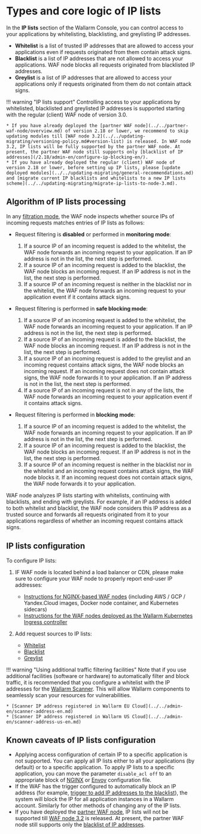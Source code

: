 # Types and core logic of IP lists

In the **IP lists** section of the Wallarm Console, you can control access to your applications by whitelisting, blacklisting, and greylisting IP addresses.

* **Whitelist** is a list of trusted IP addresses that are allowed to access your applications even if requests originated from them contain attack signs.
* **Blacklist** is a list of IP addresses that are not allowed to access your applications. WAF node blocks all requests originated from blacklisted IP addresses.
* **Greylist** is a list of IP addresses that are allowed to access your applications only if requests originated from them do not contain attack signs.

<!-- IP lists screen (DOCS-1269) -->

!!! warning "IP lists support"
    Controlling access to your applications by whitelisted, blacklisted and greylisted IP addresses is supported starting with the regular (client) WAF node of version 3.0.

    * If you have already deployed the [partner WAF node](../../partner-waf-node/overview.md) of version 2.18 or lower, we recommend to skip updating modules till [WAF node 3.2](../../updating-migrating/versioning-policy.md#version-list) is released. In WAF node 3.2, IP lists will be fully supported by the partner WAF node. At present, the partner WAF node still supports only [blacklist of IP addresses](/2.18/admin-en/configure-ip-blocking-en/).
    * If you have already deployed the regular (client) WAF node of version 2.18 or lower, before setting up IP lists, please [update deployed modules](../../updating-migrating/general-recommendations.md) and [migrate current IP blacklists and whitelists to a new IP lists scheme](../../updating-migrating/migrate-ip-lists-to-node-3.md).

## Algorithm of IP lists processing

In any [filtration mode](../../admin-en/configure-wallarm-mode.md), the WAF node inspects whether source IPs of incoming requests matches entries of IP lists as follows:

* Request filtering is **disabled** or performed in **monitoring mode**:

    1. If a source IP of an incoming request is added to the whitelist, the WAF node forwards an incoming request to your application. If an IP address is not in the list, the next step is performed.
    2. If a source IP of an incoming request is added to the blacklist, the WAF node blocks an incoming request. If an IP address is not in the list, the next step is performed.
    3. If a source IP of an incoming request is neither in the blacklist nor in the whitelist, the WAF node forwards an incoming request to your application event if it contains attack signs.
* Request filtering is performed in **safe blocking mode**:

    1. If a source IP of an incoming request is added to the whitelist, the WAF node forwards an incoming request to your application. If an IP address is not in the list, the next step is performed.
    2. If a source IP of an incoming request is added to the blacklist, the WAF node blocks an incoming request. If an IP address is not in the list, the next step is performed.
    3. If a source IP of an incoming request is added to the greylist and an incoming request contains attack signs, the WAF node blocks an incoming request. If an incoming request does not contain attack signs, the WAF node forwards it to your application. If an IP address is not in the list, the next step is performed.
    4. If a source IP of an incoming request is not in any of the lists, the WAF node forwards an incoming request to your application event if it contains attack signs.
* Request filtering is performed in **blocking mode**:

    1. If a source IP of an incoming request is added to the whitelist, the WAF node forwards an incoming request to your application. If an IP address is not in the list, the next step is performed.
    2. If a source IP of an incoming request is added to the blacklist, the WAF node blocks an incoming request. If an IP address is not in the list, the next step is performed.
    3. If a source IP of an incoming request is neither in the blacklist nor in the whitelist and an incoming request contains attack signs, the WAF node blocks it. If an incoming request does not contain attack signs, the WAF node forwards it to your application.

WAF node analyzes IP lists starting with whitelists, continuing with blacklists, and ending with greylists. For example, if an IP address is added to both whitelist and blacklist, the WAF node considers this IP address as a trusted source and forwards all requests originated from it to your applications regardless of whether an incoming request contains attack signs.

## IP lists configuration

To configure IP lists:

1. IF WAF node is located behind a load balancer or CDN, please make sure to configure your WAF node to properly report end-user IP addresses:

    * [Instructions for NGINX-based WAF nodes](../../admin-en/using-proxy-or-balancer-en.md) (including AWS / GCP / Yandex.Cloud images, Docker node container, and Kubernetes sidecars)
    * [Instructions for the WAF nodes deployed as the Wallarm Kubernetes Ingress controller](../../admin-en/configuration-guides/wallarm-ingress-controller/best-practices/report-public-user-ip.md)
2. Add request sources to IP lists:

    * [Whitelist](whitelist.md)
    * [Blacklist](blacklist.md)
    * [Greylist](greylist.md)

!!! warning "Using additional traffic filtering facilities"
    Note that if you use additional facilities (software or hardware) to automatically filter and block traffic, it is recommended that you configure a whitelist with the IP addresses for the [Wallarm Scanner](../../about-wallarm-waf/detecting-vulnerabilities.md#vulnerability-scanner). This will allow Wallarm components to seamlessly scan your resources for vulnerabilities.

    * [Scanner IP address registered in Wallarm EU Cloud](../../admin-en/scanner-address-en.md)
    * [Scanner IP address registered in Wallarm US Cloud](../../admin-en/scanner-address-us-en.md)

## Known caveats of IP lists configuration

* Applying access configuration of certain IP to a specific application is not supported. You can apply all IP lists either to all your applications (by default) or to a specific application. To apply IP lists to a specific application, you can move the parameter `disable_acl off` to an appropriate block of [NGINX](../../admin-en/configure-parameters-en.md#disable_acl) or [Envoy](../../admin-en/configuration-guides/envoy/fine-tuning.md#basic-settings) configuration file.
* If the WAF has the trigger configured to automatically block an IP address (for example, [trigger to add IP addresses to the blacklist](../triggers/trigger-examples.md#blacklist-ip-if-4-or-more-attack-vectors-are-detected-in-1-hour)), the system will block the IP for all application instances in a Wallarm account. Similarly for other methods of changing any of the IP lists.
* If you have deployed the [partner WAF node](../../partner-waf-node/overview.md), IP lists will not be supported till [WAF node 3.2](../../updating-migrating/versioning-policy.md#version-list) is released. At present, the partner WAF node still supports only the [blacklist of IP addresses](/2.18/admin-en/configure-ip-blocking-en/).
